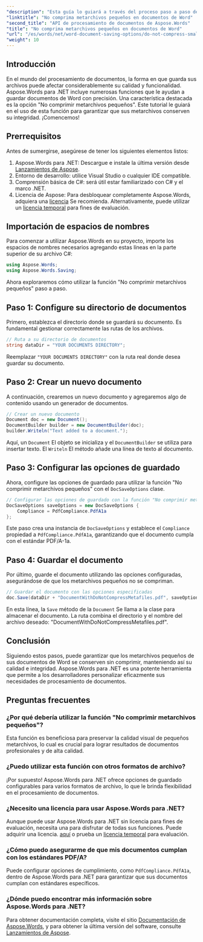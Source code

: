 ```yaml
---
"description": "Esta guía lo guiará a través del proceso paso a paso de cómo utilizar la función \"No comprimir metarchivos pequeños\", garantizando que sus documentos mantengan su integridad y calidad durante todo el proceso de guardado."
"linktitle": "No comprima metarchivos pequeños en documentos de Word"
"second_title": "API de procesamiento de documentos de Aspose.Words"
"title": "No comprima metarchivos pequeños en documentos de Word"
"url": "/es/words/net/word-document-saving-options/do-not-compress-small-metafiles-word-documents/"
"weight": 10
---
```


## Introducción

En el mundo del procesamiento de documentos, la forma en que guarda sus archivos puede afectar considerablemente su calidad y funcionalidad. Aspose.Words para .NET incluye numerosas funciones que le ayudan a guardar documentos de Word con precisión. Una característica destacada es la opción "No comprimir metarchivos pequeños". Este tutorial le guiará en el uso de esta función para garantizar que sus metarchivos conserven su integridad. ¡Comencemos!

## Prerrequisitos

Antes de sumergirse, asegúrese de tener los siguientes elementos listos:

1. Aspose.Words para .NET: Descargue e instale la última versión desde [Lanzamientos de Aspose](https://releases.aspose.com/words/net/).
2. Entorno de desarrollo: utilice Visual Studio o cualquier IDE compatible.
3. Comprensión básica de C#: será útil estar familiarizado con C# y el marco .NET.
4. Licencia de Aspose: Para desbloquear completamente Aspose.Words, adquiera una [licencia](https://purchase.aspose.com/buy) Se recomienda. Alternativamente, puede utilizar un [licencia temporal](https://purchase.aspose.com/temporary-license/) para fines de evaluación.

## Importación de espacios de nombres

Para comenzar a utilizar Aspose.Words en su proyecto, importe los espacios de nombres necesarios agregando estas líneas en la parte superior de su archivo C#:

```csharp
using Aspose.Words;
using Aspose.Words.Saving;
```

Ahora exploraremos cómo utilizar la función "No comprimir metarchivos pequeños" paso a paso.

## Paso 1: Configure su directorio de documentos

Primero, establezca el directorio donde se guardará su documento. Es fundamental gestionar correctamente las rutas de los archivos.

```csharp
// Ruta a su directorio de documentos
string dataDir = "YOUR DOCUMENTS DIRECTORY";
```

Reemplazar `"YOUR DOCUMENTS DIRECTORY"` con la ruta real donde desea guardar su documento.

## Paso 2: Crear un nuevo documento

A continuación, crearemos un nuevo documento y agregaremos algo de contenido usando un generador de documentos.

```csharp
// Crear un nuevo documento
Document doc = new Document();
DocumentBuilder builder = new DocumentBuilder(doc);
builder.Writeln("Text added to a document.");
```

Aquí, un `Document` El objeto se inicializa y el `DocumentBuilder` se utiliza para insertar texto. El `Writeln` El método añade una línea de texto al documento.

## Paso 3: Configurar las opciones de guardado

Ahora, configure las opciones de guardado para utilizar la función "No comprimir metarchivos pequeños" con el `DocSaveOptions` clase.

```csharp
// Configurar las opciones de guardado con la función "No comprimir metarchivos pequeños"
DocSaveOptions saveOptions = new DocSaveOptions {
    Compliance = PdfCompliance.PdfA1a
};
```

Este paso crea una instancia de `DocSaveOptions` y establece el `Compliance` propiedad a `PdfCompliance.PdfA1a`, garantizando que el documento cumpla con el estándar PDF/A-1a.

## Paso 4: Guardar el documento

Por último, guarde el documento utilizando las opciones configuradas, asegurándose de que los metarchivos pequeños no se compriman.

```csharp
// Guardar el documento con las opciones especificadas
doc.Save(dataDir + "DocumentWithDoNotCompressMetafiles.pdf", saveOptions);
```

En esta línea, la `Save` método de la `Document` Se llama a la clase para almacenar el documento. La ruta combina el directorio y el nombre del archivo deseado: "DocumentWithDoNotCompressMetafiles.pdf".

## Conclusión

Siguiendo estos pasos, puede garantizar que los metarchivos pequeños de sus documentos de Word se conserven sin comprimir, manteniendo así su calidad e integridad. Aspose.Words para .NET es una potente herramienta que permite a los desarrolladores personalizar eficazmente sus necesidades de procesamiento de documentos.

## Preguntas frecuentes

### ¿Por qué debería utilizar la función "No comprimir metarchivos pequeños"?

Esta función es beneficiosa para preservar la calidad visual de pequeños metarchivos, lo cual es crucial para lograr resultados de documentos profesionales y de alta calidad.

### ¿Puedo utilizar esta función con otros formatos de archivo?

¡Por supuesto! Aspose.Words para .NET ofrece opciones de guardado configurables para varios formatos de archivo, lo que le brinda flexibilidad en el procesamiento de documentos.

### ¿Necesito una licencia para usar Aspose.Words para .NET?

Aunque puede usar Aspose.Words para .NET sin licencia para fines de evaluación, necesita una para disfrutar de todas sus funciones. Puede adquirir una licencia. [aquí](https://purchase.aspose.com/buy) o prueba un [licencia temporal](https://purchase.aspose.com/temporary-license/) para evaluación.

### ¿Cómo puedo asegurarme de que mis documentos cumplan con los estándares PDF/A?

Puede configurar opciones de cumplimiento, como `PdfCompliance.PdfA1a`, dentro de Aspose.Words para .NET para garantizar que sus documentos cumplan con estándares específicos.

### ¿Dónde puedo encontrar más información sobre Aspose.Words para .NET?

Para obtener documentación completa, visite el sitio [Documentación de Aspose.Words](https://reference.aspose.com/words/net/), y para obtener la última versión del software, consulte [Lanzamientos de Aspose](https://releases.aspose.com/words/net/).